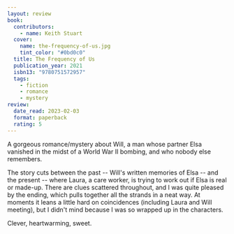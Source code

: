 ```yaml
---
layout: review
book:
  contributors:
    - name: Keith Stuart
  cover:
    name: the-frequency-of-us.jpg
    tint_color: "#0bd0c0"
  title: The Frequency of Us
  publication_year: 2021
  isbn13: "9780751572957"
  tags:
    - fiction
    - romance
    - mystery
review:
  date_read: 2023-02-03
  format: paperback
  rating: 5
---
```


A gorgeous romance/mystery about Will, a man whose partner Elsa vanished in the midst of a World War II bombing, and who nobody else remembers.

The story cuts between the past -- Will's written memories of Elsa -- and the present -- where Laura, a care worker, is trying to work out if Elsa is real or made-up.
There are clues scattered throughout, and I was quite pleased by the ending, which pulls together all the strands in a neat way.
At moments it leans a little hard on coincidences (including Laura and Will meeting), but I didn't mind because I was so wrapped up in the characters.

Clever, heartwarming, sweet.

